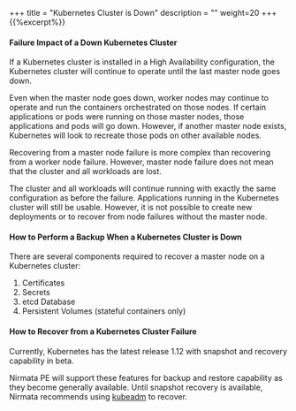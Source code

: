+++
title = "Kubernetes Cluster is Down"
description = ""
weight=20
+++
{{%excerpt%}}

#### Failure Impact of a Down Kubernetes Cluster

If a Kubernetes cluster is installed in a High Availability configuration, the Kubernetes cluster will continue to operate until the last master node goes down.

Even when the master node goes down, worker nodes may continue to operate and run the containers orchestrated on those nodes. If certain applications or pods were running on those master nodes, those applications and pods will go down. However, if another master node exists, Kubernetes will look to recreate those pods on other available nodes.

Recovering from a master node failure is more complex than recovering from a worker node failure. However, master node failure does not mean that the cluster and all workloads are lost.

The cluster and all workloads will continue running with exactly the same configuration as before the failure. Applications running in the Kubernetes cluster will still be usable. However, it is not possible to create new deployments or to recover from node failures without the master node.

#### How to Perform a Backup When a Kubernetes Cluster is Down

There are several components required to recover a master node on a Kubernetes cluster:

1. Certificates
2. Secrets
3. etcd Database
4. Persistent Volumes (stateful containers only)

#### How to Recover from a Kubernetes Cluster Failure

Currently, Kubernetes has the latest release 1.12 with snapshot and recovery capability in beta. 

Nirmata PE will support these features for backup and restore capability as they become generally available. Until snapshot recovery is available, Nirmata recommends using [kubeadm](https://labs.consol.de/kubernetes/2018/05/25/kubeadm-backup.html) to recover.